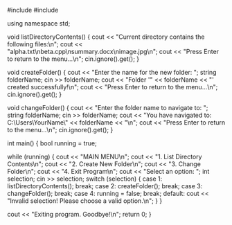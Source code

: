 #include <iostream>
#include <string>

using namespace std;

void listDirectoryContents() {
    cout << "Current directory contains the following files:\n";
    cout << "alpha.txt\nbeta.cpp\nsummary.docx\nimage.jpg\n";
    cout << "Press Enter to return to the menu...\n";
    cin.ignore().get();
}

void createFolder() {
    cout << "Enter the name for the new folder: ";
    string folderName;
    cin >> folderName;
    cout << "Folder '" << folderName << "' created successfully!\n";
    cout << "Press Enter to return to the menu...\n";
    cin.ignore().get();
}

void changeFolder() {
    cout << "Enter the folder name to navigate to: ";
    string folderName;
    cin >> folderName;
    cout << "You have navigated to: C:\\Users\\YourName\\" << folderName << "\n";
    cout << "Press Enter to return to the menu...\n";
    cin.ignore().get();
}

int main() {
    bool running = true;

while (running) {
        cout << "MAIN MENU\n";
        cout << "1. List Directory Contents\n";
        cout << "2. Create New Folder\n";
        cout << "3. Change Folder\n";
        cout << "4. Exit Program\n";
        cout << "Select an option: ";
        int selection;
        cin >> selection;
        switch (selection) {
            case 1:
                listDirectoryContents();
                break;
            case 2:
                createFolder();
                break;
            case 3:
                changeFolder();
                break;
            case 4:
                running = false;
                break;
            default:
                cout << "Invalid selection! Please choose a valid option.\n";
        }
    }

cout << "Exiting program. Goodbye!\n";
    return 0;
}

